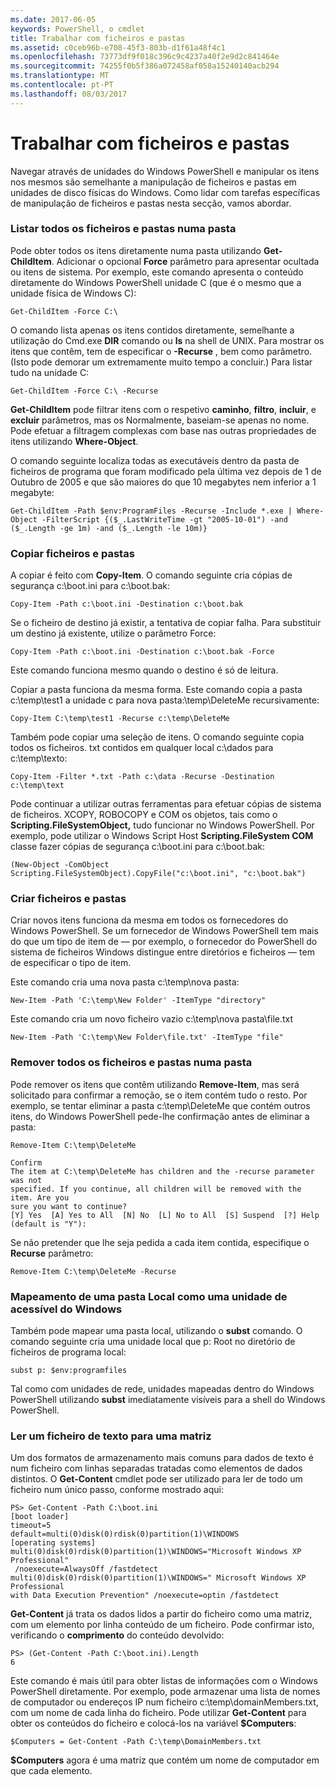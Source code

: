 ```yaml
---
ms.date: 2017-06-05
keywords: PowerShell, o cmdlet
title: Trabalhar com ficheiros e pastas
ms.assetid: c0ceb96b-e708-45f3-803b-d1f61a48f4c1
ms.openlocfilehash: 73773df9f018c396c9c4237a40f2e9d2c841464e
ms.sourcegitcommit: 74255f0b5f386a072458af058a15240140acb294
ms.translationtype: MT
ms.contentlocale: pt-PT
ms.lasthandoff: 08/03/2017
---
```

# <a name="working-with-files-and-folders"></a>Trabalhar com ficheiros e pastas
Navegar através de unidades do Windows PowerShell e manipular os itens nos mesmos são semelhante a manipulação de ficheiros e pastas em unidades de disco físicas do Windows. Como lidar com tarefas específicas de manipulação de ficheiros e pastas nesta secção, vamos abordar.

### <a name="listing-all-the-files-and-folders-within-a-folder"></a>Listar todos os ficheiros e pastas numa pasta
Pode obter todos os itens diretamente numa pasta utilizando **Get-ChildItem**. Adicionar o opcional **Force** parâmetro para apresentar ocultada ou itens de sistema. Por exemplo, este comando apresenta o conteúdo diretamente do Windows PowerShell unidade C (que é o mesmo que a unidade física de Windows C):

```
Get-ChildItem -Force C:\
```

O comando lista apenas os itens contidos diretamente, semelhante a utilização do Cmd.exe **DIR** comando ou **ls** na shell de UNIX. Para mostrar os itens que contêm, tem de especificar o **-Recurse** , bem como parâmetro. (Isto pode demorar um extremamente muito tempo a concluir.) Para listar tudo na unidade C:

```
Get-ChildItem -Force C:\ -Recurse
```

**Get-ChildItem** pode filtrar itens com o respetivo **caminho**, **filtro**, **incluir**, e **excluir** parâmetros, mas os Normalmente, baseiam-se apenas no nome. Pode efetuar a filtragem complexas com base nas outras propriedades de itens utilizando **Where-Object**.

O comando seguinte localiza todas as executáveis dentro da pasta de ficheiros de programa que foram modificado pela última vez depois de 1 de Outubro de 2005 e que são maiores do que 10 megabytes nem inferior a 1 megabyte:

```
Get-ChildItem -Path $env:ProgramFiles -Recurse -Include *.exe | Where-Object -FilterScript {($_.LastWriteTime -gt "2005-10-01") -and ($_.Length -ge 1m) -and ($_.Length -le 10m)}
```

### <a name="copying-files-and-folders"></a>Copiar ficheiros e pastas
A copiar é feito com **Copy-Item**. O comando seguinte cria cópias de segurança c:\\boot.ini para c:\\boot.bak:

```
Copy-Item -Path c:\boot.ini -Destination c:\boot.bak
```

Se o ficheiro de destino já existir, a tentativa de copiar falha. Para substituir um destino já existente, utilize o parâmetro Force:

```
Copy-Item -Path c:\boot.ini -Destination c:\boot.bak -Force
```

Este comando funciona mesmo quando o destino é só de leitura.

Copiar a pasta funciona da mesma forma. Este comando copia a pasta c:\\temp\\test1 a unidade c para nova pasta:\\temp\\DeleteMe recursivamente:

```
Copy-Item C:\temp\test1 -Recurse c:\temp\DeleteMe
```

Também pode copiar uma seleção de itens. O comando seguinte copia todos os ficheiros. txt contidos em qualquer local c:\\dados para c:\\temp\\texto:

```
Copy-Item -Filter *.txt -Path c:\data -Recurse -Destination c:\temp\text
```

Pode continuar a utilizar outras ferramentas para efetuar cópias de sistema de ficheiros. XCOPY, ROBOCOPY e COM os objetos, tais como o **Scripting.FileSystemObject,** tudo funcionar no Windows PowerShell. Por exemplo, pode utilizar o Windows Script Host **Scripting.FileSystem COM** classe fazer cópias de segurança c:\\boot.ini para c:\\boot.bak:

```
(New-Object -ComObject Scripting.FileSystemObject).CopyFile("c:\boot.ini", "c:\boot.bak")
```

### <a name="creating-files-and-folders"></a>Criar ficheiros e pastas
Criar novos itens funciona da mesma em todos os fornecedores do Windows PowerShell. Se um fornecedor de Windows PowerShell tem mais do que um tipo de item de — por exemplo, o fornecedor do PowerShell do sistema de ficheiros Windows distingue entre diretórios e ficheiros — tem de especificar o tipo de item.

Este comando cria uma nova pasta c:\\temp\\nova pasta:

```
New-Item -Path 'C:\temp\New Folder' -ItemType "directory"
```

Este comando cria um novo ficheiro vazio c:\\temp\\nova pasta\\file.txt

```
New-Item -Path 'C:\temp\New Folder\file.txt' -ItemType "file"
```

### <a name="removing-all-files-and-folders-within-a-folder"></a>Remover todos os ficheiros e pastas numa pasta
Pode remover os itens que contêm utilizando **Remove-Item**, mas será solicitado para confirmar a remoção, se o item contém tudo o resto. Por exemplo, se tentar eliminar a pasta c:\\temp\\DeleteMe que contém outros itens, do Windows PowerShell pede-lhe confirmação antes de eliminar a pasta:

```
Remove-Item C:\temp\DeleteMe

Confirm
The item at C:\temp\DeleteMe has children and the -recurse parameter was not
specified. If you continue, all children will be removed with the item. Are you
sure you want to continue?
[Y] Yes  [A] Yes to All  [N] No  [L] No to All  [S] Suspend  [?] Help
(default is "Y"):
```

Se não pretender que lhe seja pedida a cada item contida, especifique o **Recurse** parâmetro:

```
Remove-Item C:\temp\DeleteMe -Recurse
```

### <a name="mapping-a-local-folder-as-a-windows-accessible-drive"></a>Mapeamento de uma pasta Local como uma unidade de acessível do Windows
Também pode mapear uma pasta local, utilizando o **subst** comando. O comando seguinte cria uma unidade local que p: Root no diretório de ficheiros de programa local:

```
subst p: $env:programfiles
```

Tal como com unidades de rede, unidades mapeadas dentro do Windows PowerShell utilizando **subst** imediatamente visíveis para a shell do Windows PowerShell.

### <a name="reading-a-text-file-into-an-array"></a>Ler um ficheiro de texto para uma matriz
Um dos formatos de armazenamento mais comuns para dados de texto é num ficheiro com linhas separadas tratadas como elementos de dados distintos. O **Get-Content** cmdlet pode ser utilizado para ler de todo um ficheiro num único passo, conforme mostrado aqui:

```
PS> Get-Content -Path C:\boot.ini
[boot loader]
timeout=5
default=multi(0)disk(0)rdisk(0)partition(1)\WINDOWS
[operating systems]
multi(0)disk(0)rdisk(0)partition(1)\WINDOWS="Microsoft Windows XP Professional"
 /noexecute=AlwaysOff /fastdetect
multi(0)disk(0)rdisk(0)partition(1)\WINDOWS=" Microsoft Windows XP Professional 
with Data Execution Prevention" /noexecute=optin /fastdetect
```

**Get-Content** já trata os dados lidos a partir do ficheiro como uma matriz, com um elemento por linha conteúdo de um ficheiro. Pode confirmar isto, verificando o **comprimento** do conteúdo devolvido:

```
PS> (Get-Content -Path C:\boot.ini).Length
6
```

Este comando é mais útil para obter listas de informações com o Windows PowerShell diretamente. Por exemplo, pode armazenar uma lista de nomes de computador ou endereços IP num ficheiro c:\\temp\\domainMembers.txt, com um nome de cada linha do ficheiro. Pode utilizar **Get-Content** para obter os conteúdos do ficheiro e colocá-los na variável **$Computers**:

```
$Computers = Get-Content -Path C:\temp\DomainMembers.txt
```

**$Computers** agora é uma matriz que contém um nome de computador em que cada elemento.

